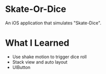 # Skate-Or-Dice

An iOS application that simulates "Skate-Dice". 

 # What I Learned

* Use shake motion to trigger dice roll
* Stack view and auto layout
* UIButton
